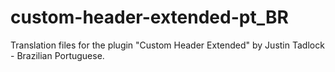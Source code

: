 # custom-header-extended-pt_BR
Translation files for the plugin "Custom Header Extended" by Justin Tadlock - Brazilian Portuguese.
